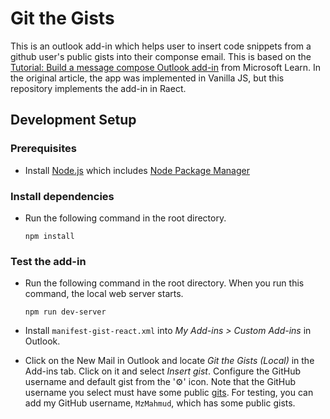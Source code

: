 # Git the Gists

This is an outlook add-in which helps user to insert code snippets from a github user's public gists into their componse email. This is based on the [Tutorial: Build a message compose Outlook add-in](https://learn.microsoft.com/en-us/office/dev/add-ins/tutorials/outlook-tutorial) from Microsoft Learn. In the original article, the app was implemented in Vanilla JS, but this repository implements the add-in in Raect.

## Development Setup

### Prerequisites

- Install [Node.js](https://nodejs.org/en) which includes [Node Package Manager](https://docs.npmjs.com/getting-started)

### Install dependencies

- Run the following command in the root directory.

  ```
  npm install
  ```

### Test the add-in

- Run the following command in the root directory. When you run this command, the local web server starts.

  ```
  npm run dev-server
  ```

- Install `manifest-gist-react.xml` into _My Add-ins > Custom Add-ins_ in Outlook.

- Click on the New Mail in Outlook and locate _Git the Gists (Local)_ in the Add-ins tab. Click on it and select _Insert gist_. Configure the GitHub username and default gist from the '⚙️' icon. Note that the GitHub username you select must have some public [gits](https://gist.github.com/). For testing, you can add my GitHub username, `MzMahmud`, which has some public gists.
